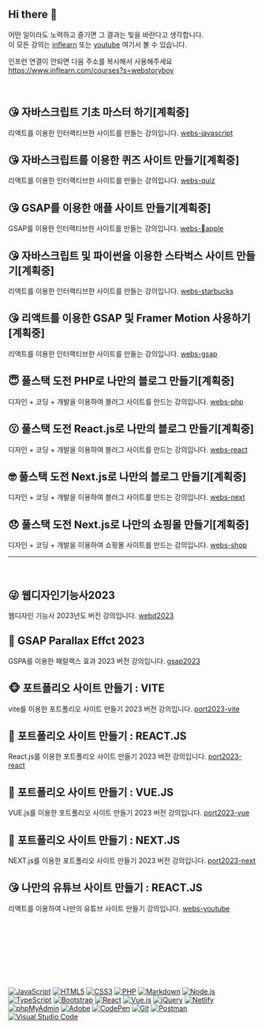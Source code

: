 ## Hi there 👋 
어떤 일이라도 노력하고 즐기면 그 결과는 빛을 바란다고 생각합니다.   
이 모든 강의는 [inflearn](https://www.inflearn.com/courses?s=webstoryboy) 또는 [youtube](https://www.youtube.com/@webstoryboy) 여기서 볼 수 있습니다.   

인프런 연결이 안되면 다음 주소를 복사해서 사용해주세요 
https://www.inflearn.com/courses?s=webstoryboy

<br>

## 😘 자바스크립트 기초 마스터 하기[계획중]
리액트를 이용한 인터랙티브한 사이트를 만들는 강의입니다.
[webs-javascript](https://github.com/webstoryboy/webs-javascript)


## 😘 자바스크립트를 이용한 퀴즈 사이트 만들기[계획중]
리액트를 이용한 인터랙티브한 사이트를 만들는 강의입니다.
[webs-quiz](https://github.com/webstoryboy/webs-quiz)


## 😘 GSAP를 이용한 애플 사이트 만들기[계획중]
GSAP를 이용한 인터랙티브한 사이트를 만들는 강의입니다.
[webs-apple](https://github.com/webstoryboy/webs-apple)


## 😘 자바스크립트 및 파이썬을 이용한 스타벅스 사이트 만들기[계획중]
리액트를 이용한 인터랙티브한 사이트를 만들는 강의입니다.
[webs-starbucks](https://github.com/webstoryboy/webs-starbucks)


## 😘 리액트를 이용한 GSAP 및 Framer Motion 사용하기[계획중]
리액트를 이용한 인터랙티브한 사이트를 만들는 강의입니다.
[webs-gsap](https://github.com/webstoryboy/react-gsap)


## 😇 풀스택 도전 PHP로 나만의 블로그 만들기[계획중]
디자인 + 코딩 + 개발을 이용하여 블러그 사이트를 만드는 강의입니다.
[webs-php](https://github.com/webstoryboy/webs-php)   


## 😗 풀스택 도전 React.js로 나만의 블로그 만들기[계획중]
디자인 + 코딩 + 개발을 이용하여 블러그 사이트를 만드는 강의입니다.
[webs-react](https://github.com/webstoryboy/react-blog)   


## 🤓 풀스택 도전 Next.js로 나만의 블로그 만들기[계획중]
디자인 + 코딩 + 개발을 이용하여 블러그 사이트를 만드는 강의입니다.
[webs-next](https://github.com/webstoryboy/next-blog)

## 😞 풀스택 도전 Next.js로 나만의 쇼핑몰 만들기[계획중]
디자인 + 코딩 + 개발을 이용하여 쇼핑몰 사이트를 만드는 강의입니다.
[webs-shop](https://github.com/webstoryboy/next-shop)

---------------------------------------------------
<br>

## 😜 웹디자인기능사2023
웹디자인 기능사 2023년도 버전 강의입니다.
[webd2023](https://github.com/webstoryboy/webd2023)         


## 🥹 GSAP Parallax Effct 2023
GSPA를 이용한 패럴랙스 효과 2023 버전 강의입니다.
[gsap2023](https://github.com/webstoryboy/gsap2023)      


## 🐵 포트폴리오 사이트 만들기 : VITE
vite를 이용한 포트폴리오 사이트 만들기 2023 버전 강의입니다.
[port2023-vite](https://github.com/webstoryboy/port2023-vite)


## 🙈 포트폴리오 사이트 만들기 : REACT.JS
React.js를 이용한 포트폴리오 사이트 만들기 2023 버전 강의입니다.
[port2023-react](https://github.com/webstoryboy/port2023-react)


## 🙉 포트폴리오 사이트 만들기 : VUE.JS
VUE.js를 이용한 포트폴리오 사이트 만들기 2023 버전 강의입니다.
[port2023-vue](https://github.com/webstoryboy/port2023-vue)


## 🙊 포트폴리오 사이트 만들기 : NEXT.JS
NEXT.js를 이용한 포트폴리오 사이트 만들기 2023 버전 강의입니다.
[port2023-next](https://github.com/webstoryboy/port2023-next)

## 😘 나만의 유튜브 사이트 만들기 : REACT.JS
리액트를 이용하여 나만의 유튜브 사이트 만들기 강의입니다.
[webs-youtube](https://github.com/webstoryboy/webs-youtube)




<br>
<br>
<br>
<br>
<br>
<br>
<br>
<br>


<div>
  <a href="#"><img alt="JavaScript" src="https://img.shields.io/badge/JavaScript-F7DF1E?style=flat&logo=JavaScript&logoColor=white"></a>
  <a href="#"><img alt="HTML5" src="https://img.shields.io/badge/HTML5-E34F26?logo=HTML5&logoColor=white"></a>
  <a href="#"><img alt="CSS3" src="https://img.shields.io/badge/CSS3-1572B6?logo=CSS3&logoColor=white"></a>
  <a href="#"><img alt="PHP" src="https://img.shields.io/badge/PHP-777BB4?logo=PHP&logoColor=white"></a>
  <a href="#"><img alt="Markdown" src="https://img.shields.io/badge/Markdown-000?logo=Markdown&logoColor=white"></a>
  <a href="#"><img alt="Node.js" src="https://img.shields.io/badge/Node.js-339933?logo=Node.js&logoColor=white"></a>
  <a href="#"><img alt="TypeScript" src="https://img.shields.io/badge/TypeScript-3178C6?logo=TypeScript&logoColor=white"></a>
  <a href="#"><img alt="Bootstrap" src="https://img.shields.io/badge/Bootstrap-7952B3?logo=Bootstrap&logoColor=white"></a>
  <a href="#"><img alt="React" src="https://img.shields.io/badge/React-61DAFB?logo=React&logoColor=white"></a>
  <a href="#"><img alt="Vue.js" src="https://img.shields.io/badge/Vue.js-4FC08D?logo=Vue.js&logoColor=white"></a>
  <a href="#"><img alt="jQuery" src="https://img.shields.io/badge/jQuery-0769AD?logo=jQuery&logoColor=white"></a>
  <a href="#"><img alt="Netlify" src="https://img.shields.io/badge/Netlify-00C7B7?logo=Netlify&logoColor=white"></a>
  <a href="#"><img alt="phpMyAdmin" src="https://img.shields.io/badge/phpMyAdmin-6C78AF?logo=phpMyAdmin&logoColor=white"></a>
  <a href="#"><img alt="Adobe" src="https://img.shields.io/badge/Adobe-FF0000?logo=Adobe&logoColor=white"></a>
  <a href="#"><img alt="CodePen" src="https://img.shields.io/badge/CodePen-000?logo=CodePen&logoColor=white"></a>
  <a href="#"><img alt="Git" src="https://img.shields.io/badge/Git-F05032?logo=Git&logoColor=white"></a>
  <a href="#"><img alt="Postman" src="https://img.shields.io/badge/Postman-FF6C37?logo=Postman&logoColor=white"></a>
  <a href="#"><img alt="Visual Studio Code" src="https://img.shields.io/badge/Visual Studio Code-007ACC?logo=Visual Studio Code&logoColor=white"></a>
</div>






